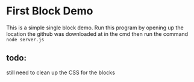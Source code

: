 # First Block Demo
This is a simple single block demo.
Run this program by opening up the location the
github was downloaded at in the cmd
then run the command `node server.js`

## todo:
still need to clean up the CSS for the blocks